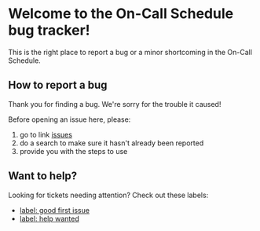 # Welcome to the On-Call Schedule bug tracker!

This is the right place to report a bug or a minor shortcoming in the On-Call Schedule.

## How to report a bug

Thank you for finding a bug. We're sorry for the trouble it caused!

Before opening an issue here, please:

  1. go to link [issues](https://github.com/ninetyh/on-call-schedule-issues/issues)
  2. do a search to make sure it hasn't already been reported
  3. provide you with the steps to use

## Want to help?

Looking for tickets needing attention? Check out these labels:

- [label: good first issue](https://github.com/ninetyh/on-call-schedule-issues/labels/good%20first%20issue)
- [label: help wanted](https://github.com/ninetyh/on-call-schedule-issues/labels/help%20wanted)
